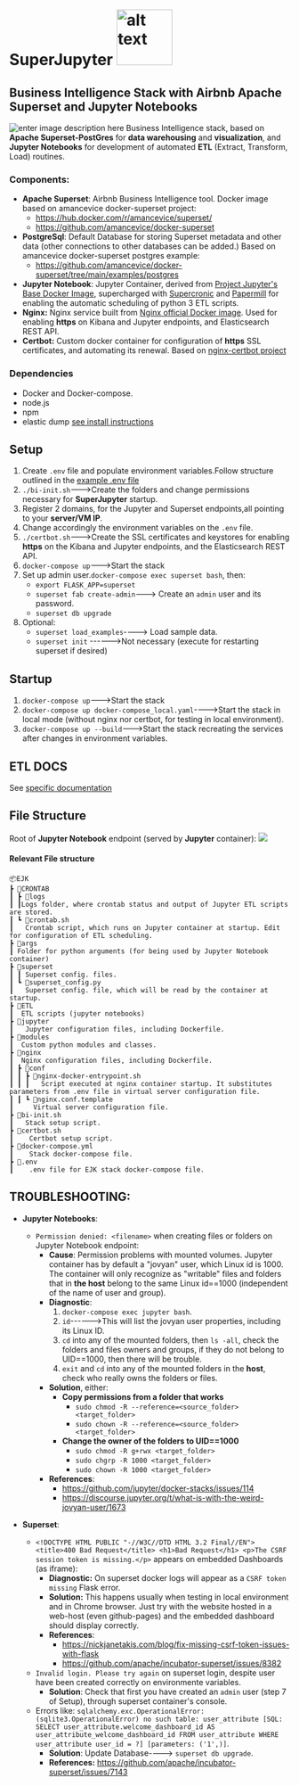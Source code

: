 # SuperJupyter  <img src="logo.png" alt="alt text" width="100px" height="100px">
## Business Intelligence Stack with Airbnb Apache Superset and Jupyter Notebooks
![enter image description here](arq.png)
Business Intelligence stack, based on **Apache Superset-PostGres** for **data warehousing** and **visualization**, and **Jupyter Notebooks** for development of automated **ETL** (Extract, Transform, Load) routines.

### Components:
 - **Apache Superset**: Airbnb Business Intelligence tool. Docker image based on amancevice docker-superset project:
    * https://hub.docker.com/r/amancevice/superset/
    * https://github.com/amancevice/docker-superset 
 - **PostgreSql**: Default Database for storing Superset metadata and other data (other connections to other databases can be added.) Based on amancevice docker-superset postgres example:
    * https://github.com/amancevice/docker-superset/tree/main/examples/postgres
 - **Jupyter Notebook**: Jupyter Container, derived from [Project Jupyter's Base Docker Image](https://jupyter-docker-stacks.readthedocs.io/en/latest/using/selecting.html), supercharged with [Supercronic](https://github.com/aptible/supercronic) and [Papermill](https://papermill.readthedocs.io/en/latest/) for enabling the automatic scheduling of python 3 ETL scripts.
 - **Nginx:** Nginx service built from [Nginx official Docker image](https://hub.docker.com/_/nginx). Used for enabling **https** on Kibana and Jupyter endpoints, and Elasticsearch REST API.
 - **Certbot:** Custom docker container for configuration of **https** SSL certificates, and automating its renewal. Based on [nginx-certbot project](https://github.com/wmnnd/nginx-certbot)

### Dependencies
 - Docker and Docker-compose.
 - node.js
 - npm
 - elastic dump [see install instructions](https://www.npmjs.com/package/elasticdump) 

## Setup 
 1. Create `.env` file and populate environment variables.Follow structure outlined in the [example .env file](example.env)
 2. `./bi-init.sh`--->Create the folders and change permissions necessary for **SuperJupyter** startup.
 3. Register 2 domains, for the Jupyter and Superset endpoints,all pointing to your **server/VM IP**.
 4. Change accordingly the environment variables on the `.env` file.
 5. `./certbot.sh`--->Create the SSL certificates and keystores for enabling **https** on the Kibana and Jupyter endpoints, and the Elasticsearch REST API.
 6. `docker-compose up`--->Start the stack
 7. Set up admin user.`docker-compose exec superset bash`, then:
    * `export FLASK_APP=superset`
    * `superset fab create-admin`---> Create an `admin` user and its password.
    * `superset db upgrade`
8. Optional:
    * `superset load_examples`----> Load sample data.
    * `superset init` ------>Not necessary (execute for restarting superset if desired)

## Startup
 1. `docker-compose up`--->Start the stack
 2. `docker-compose up docker-compose_local.yaml`---->Start the stack in local mode (without nginx nor certbot, for testing in local environment).
 3. `docker-compose up --build`--->Start the stack recreating the services after changes in environment variables.

## ETL DOCS
See [specific documentation](/ETLdocs/readme.md)

## File Structure
Root of **Jupyter Notebook** endpoint (served by **Jupyter** container):
![](jupyter_root.png)

#### Relevant File structure
```
📦EJK
┣ 📂CRONTAB
┃ ┣ 📂logs
┃ ┃Logs folder, where crontab status and output of Jupyter ETL scripts are stored.
┃ ┗ 📜crontab.sh
┃   Crontab script, which runs on Jupyter container at startup. Edit for configuration of ETL scheduling.
┣ 📂args
┃ Folder for python arguments (for being used by Jupyter Notebook container)
┣ 📂superset
┃ ┃ Superset config. files.
┃ ┗ 📜superset_config.py
┃   Superset config. file, which will be read by the container at startup.
┣ 📂ETL
┃  ETL scripts (jupyter notebooks)
┣ 📂jupyter
┃   Jupyter configuration files, including Dockerfile.
┣ 📂modules
┃  Custom python modules and classes.
┣ 📂nginx
┃  Nginx configuration files, including Dockerfile.
┃ ┣ 📂conf
┃ ┃ ┣ 📜nginx-docker-entrypoint.sh
┃ ┃ ┃   Script executed at nginx container startup. It substitutes parameters from .env file in virtual server configuration file.
┃ ┃ ┗ 📜nginx.conf.template
┃     Virtual server configuration file.
┣ 📜bi-init.sh
┃   Stack setup script.
┣ 📜certbot.sh
┃    Certbot setup script.
┣ 📜docker-compose.yml
┃    Stack docker-compose file.
┣ 📜.env
┃    .env file for EJK stack docker-compose file.
```
## TROUBLESHOOTING:
* **Jupyter Notebooks**:
   - `Permission denied: <filename>` when creating files or folders on Jupyter Notebook endpoint:
      * **Cause**: Permission problems with mounted volumes. Jupyter container has by default a "jovyan" user, which Linux id is 1000. The container will only recognize as "writable" files and folders that in **the host** belong to the same Linux id==1000 (independent of the name of user and group).
      * **Diagnostic**:
         1. `docker-compose exec jupyter bash`.
         2. `id`------>This will list the jovyan user properties, including its Linux ID.
         3. `cd` into any of the mounted folders, then `ls -all`, check the folders and files owners and groups, if they do not belong to UID==1000, then there will be trouble.
         4. `exit` and `cd` into any of the mounted folders in the **host**, check who really owns the folders or files.
      * **Solution**, either:
         - **Copy permissions from a folder that works**
            * `sudo chmod -R --reference=<source_folder> <target_folder>`
            * `sudo chown -R --reference=<source_folder> <target_folder>`
         - **Change the owner of the folders to UID==1000**
            * `sudo chmod -R g+rwx <target_folder>`
            * `sudo chgrp -R 1000 <target_folder>`
            * `sudo chown -R 1000 <target_folder>`
      * **References**:
         - https://github.com/jupyter/docker-stacks/issues/114
         - https://discourse.jupyter.org/t/what-is-with-the-weird-jovyan-user/1673

* **Superset**:
   - `<!DOCTYPE HTML PUBLIC "-//W3C//DTD HTML 3.2 Final//EN"> <title>400 Bad Request</title> <h1>Bad Request</h1> <p>The CSRF session token is missing.</p>` appears on embedded Dashboards (as iframe):
      * **Diagnostic:** On superset docker logs will appear as a `CSRF token missing` Flask error.
      * **Solution:** This happens usually when testing in local environment and in Chrome browser. Just try with the website hosted in a web-host (even github-pages) and the embedded dashboard should display correctly.
      * **References**: 
         - https://nickjanetakis.com/blog/fix-missing-csrf-token-issues-with-flask
         - https://github.com/apache/incubator-superset/issues/8382
   - `Invalid login. Please try again` on superset login, despite user have been created correctly on environmente variables.
      * **Solution**: Check that first you have created an `admin` user (step 7 of Setup), through superset container's console.
   - Errors like: `sqlalchemy.exc.OperationalError: (sqlite3.OperationalError) no such table: user_attribute [SQL: SELECT user_attribute.welcome_dashboard_id AS user_attribute_welcome_dashboard_id FROM user_attribute WHERE user_attribute user_id = ?] [parameters: ('1',)]`.
      * **Solution**: Update Database----> `superset db upgrade`.
      * **References:** https://github.com/apache/incubator-superset/issues/7143